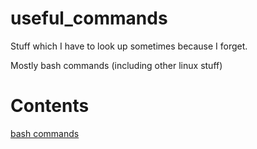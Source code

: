 # useful_commands
Stuff which I have to look up sometimes because I forget.

Mostly bash commands (including other linux stuff)

# Contents
[bash commands](master/bash_commands.md)
